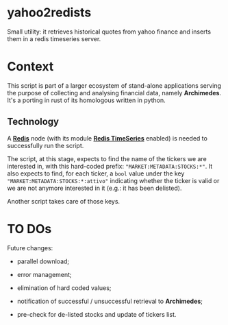 # yahoo2redists
Small utility: it retrieves historical quotes from yahoo finance and inserts them in a redis timeseries server. 

# Context

This script is part of a larger ecosystem of stand-alone applications serving the purpose of collecting and analysing financial data, namely **Archimedes**.
It's a porting in rust of its homologous written in python.

## Technology

A [**Redis**](https://github.com/redis/redis) node (with its module [**Redis TimeSeries**](https://github.com/RedisTimeSeries/RedisTimeSeries) enabled) is needed to successfully run the script.

The script, at this stage, expects to find the name of the tickers we are interested in, with this hard-coded prefix: `"MARKET:METADATA:STOCKS:*"`. 
It also expects to find, for each ticker, a `bool` value under the key `"MARKET:METADATA:STOCKS:*:attivo"` indicating whether the ticker is valid or we are not anymore interested in it (e.g.: it has been delisted).

Another script takes care of those keys.

# TO DOs

Future changes:

* parallel download;

* error management;

* elimination of hard coded values;

* notification of successful / unsuccessful retrieval to **Archimedes**;

* pre-check for de-listed stocks and update of tickers list.
